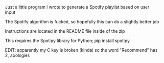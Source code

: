 Just a little program I wrote to generate a Spotify playlist based on user input

The Spotify algorithm is fucked, so hopefully this can do a slightly better job

Instructions are located in the README file inside of the zip


This requires the Spotipy library for Python; pip install spotipy

EDIT: apparently my C key is broken (kinda) so the word "Recommend" has 2, apologies
